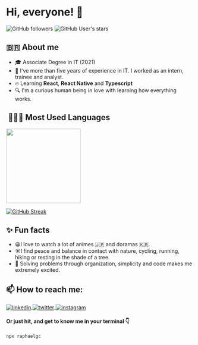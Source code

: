 <h1> Hi, everyone!  👀</h1> 

![GitHub followers](https://img.shields.io/github/followers/raphael-gc?style=social)
![GitHub User's stars](https://img.shields.io/github/stars/raphael-gc?style=social)


## :brazil: About me

- 🎓 Associate Degree in IT (2021)
- 🌵 I've more than five years of experience in IT. I worked as an intern, trainee and analyst.
- 🔥 Learning **React**, **React Native** and **Typescript**
- 🔍 I'm a curious human being in love with learning how everything works. 

##   🧑🏾‍💻 Most Used Languages 

<a href="https://github.com/anuraghazra/convoychat">
  <img height=200 align="center" src="https://github-readme-stats.vercel.app/api/top-langs?username=Raphael-GC&layout=compact&theme=gruvbox&langs_count=8&card_width=320" />
</a>

[//]:< [![Top Langs](https://github-readme-stats.vercel.app/api/top-langs/?username=Raphael-GC&layout=compact&theme=gruvbox)](https://github.com/Raphael-GC/github-readme-stats) >

[//]:< ![Anurag's GitHub stats](https://github-readme-stats.vercel.app/api?username=Raphael-GC&show_icons=true&theme=gruvbox) >

[//]:< [![GitHub Streak](http://github-readme-streak-stats.herokuapp.com?user=Raphael-GC&theme=gruvbox&date_format=j%20M%5B%20Y%5D)](https://git.io/streak-stats) >

[![GitHub Streak](https://streak-stats.demolab.com?user=Raphael-GC&theme=earth&hide_border=true)](https://git.io/streak-stats)

## ✨ Fun facts

- 😀I love to watch a lot of animes 🇯🇵 and doramas 🇰🇷.
- ☀️I find peace and balance in contact with nature, cycling, running, hiking or resting in the shade of a tree.  
- 🤩 Solving problems through organization, simplicity and code makes me extremely excited. 

## 📫 How to reach me:

<a href="https://linkedin.com/in/raphael-gc" target="_blank">
  <img align="center" src="https://img.shields.io/badge/-raphaelgc-05122A?style=flat&logo=linkedin" alt="linkedin"/>
</a>
<a href="https://twitter.com/_raphaelgc" target="_blank">
  <img align="center" src="https://img.shields.io/badge/-_raphaelgc-05122A?style=flat&logo=twitter" alt="twitter"/>  
</a>
<a href="https://instagram.com/_raphaelgc" target="_blank">
 <img align="center" src="https://img.shields.io/badge/-_raphaelgc-05122A?style=flat&logo=instagram" alt="instagram"/>
</a>

<h4>Or just hit, and get to know me in your terminal 👇</h4>

```sh
npx raphaelgc
```

